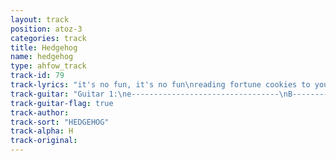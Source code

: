 ```yaml
---
layout: track
position: atoz-3
categories: track
title: Hedgehog
name: hedgehog
type: ahfow_track
track-id: 79
track-lyrics: "it's no fun, it's no fun\nreading fortune cookies to yoursself\nare you a fox or a hedgehog\ndo you care anymore\n\nwastin' time, wastin' time\nwastin' time all the while\ni don't know what you're sayin'\nbut i hate it anyway\n\na celebrity friendship\nand another fashion victem\nhe's annoying, she's a liar\ni don't know how she picked him\n\nwastin' time, wastin' time\nwastin' time all the while\ni don't know what you're sayin'\nbut i hate it anyway\n\ncan you make time for me\nwould you make time for me?\ni will wait patiently\nit's no good\nit's no fun"
track-guitar: "Guitar 1:\ne---------------------------------\nB---------------------------------\nG-3-3-2-0-2-2-0-3--3-3-2-0-2-2--\nD--------------------------------4\nA---------------------------------\nE---------------------------------\nGuitar 2:\nC(Bar Chord) | A(Bar chord) | A#\n(provided by J Guyer)"
track-guitar-flag: true
track-author: 
track-sort: "HEDGEHOG"
track-alpha: H
track-original: 
---
```

